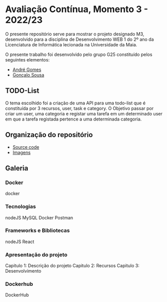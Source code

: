 # Avaliação Contínua, Momento 3 - 2022/23
O presente repositório serve para mostrar o projeto designado M3, desenvolvido para a disciplina de Desenvolvimento WEB 1 do 2º ano da Licenciatura de Informática lecionada na Universidade da Maia.

O presente trabalho foi desenvolvido pelo grupo G25 constituído pelos seguintes elementos:

* [André Gomes](https://github.com/aasfgomes)
* [Gonçalo Sousa](https://github.com/MrcWithAMouth)

## TODO-List
O tema escolhido foi a criação de uma API para uma todo-list que é constituída por 3 recursos, user, task e category. O Objetivo passar por criar um user, uma categoria e registar uma tarefa em um determinado user em que a tarefa registada pertence a uma determinada categoria.

## Organização do repositório

* [Source code]()
* [Imagens]()

## Galeria

### Docker
docker

### Tecnologias
nodeJS
MySQL
Docker
Postman
### Frameworks e Bibliotecas
nodeJS
React
### Apresentação do projeto
Capitulo 1: Descrição do projeto
Capitulo 2: Recursos
Capitulo 3: Desenvolvimento
### Dockerhub
DockerHub
